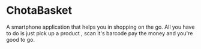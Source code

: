 # ChotaBasket
A smartphone application that helps you in shopping on the go. All you have to do is just pick up a product , scan it's barcode pay the money and you're good to go.  
